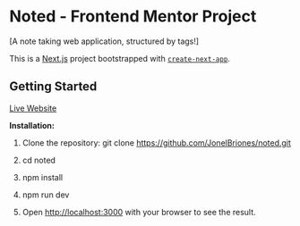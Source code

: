 # Noted - Frontend Mentor Project

[A note taking web application, structured by tags!]




This is a [Next.js](https://nextjs.org) project bootstrapped with [`create-next-app`](https://nextjs.org/docs/app/api-reference/cli/create-next-app).

## Getting Started

[Live Website](https://noted-ebon.vercel.app)


**Installation:**

1. Clone the repository:
    git clone https://github.com/JonelBriones/noted.git

2. cd noted

3. npm install

4. npm run dev
   
5. Open [http://localhost:3000](http://localhost:3000) with your browser to see the result.

